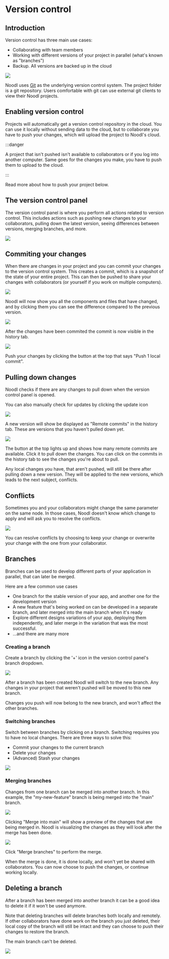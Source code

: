 # Version control

## Introduction

Version control has three main use cases:

- Collaborating with team members
- Working with different versions of your project in parallel (what's known as "branches")
- Backup. All versions are backed up in the cloud

<div className="ndl-image-with-background s">

![](/docs/guides/collaboration/version-control/intro.png)

</div>

Noodl uses [Git](https://git-scm.com) as the underlying version control system. The project folder is a git repository.
Users comfortable with git can use external git clients to view their Noodl projects.

## Enabling version control

Projects will automatically get a version control repository in the cloud. You can use it locally without sending data to the cloud, but to collaborate you have to push your changes, which will upload the project to Noodl's cloud.

:::danger

A project that isn't pushed isn't available to collaborators or if you log into another computer.
Same goes for the changes you make, you have to push them to upload to the cloud.

:::

Read more about how to push your project below.

## The version control panel

The version control panel is where you perform all actions related to version control.
This includes actions such as pushing new changes to your collaborators,
pulling down the latest version, seeing differences between versions, merging branches, and more.

<div className="ndl-image-with-background">

![](/docs/guides/collaboration/version-control/initial-state.png)

</div>

## Commiting your changes

When there are changes in your project and you can commit your changes to the version control system. This creates a commit, which is a snapshot of the state of your entire project. This can then be pushed to share your changes with collaborators (or yourself if you work on multiple computers).

<div className="ndl-image-with-background">

![](/docs/guides/collaboration/version-control/status-commit.png)

</div>

Noodl will now show you all the components and files that have changed, and by clicking them you can see the difference compared to the previous version.

<div className="ndl-image-with-background l">

![](/docs/guides/collaboration/version-control/first-commit.png)

</div>

After the changes have been commited the commit is now visible in the history tab.

<div className="ndl-image-with-background">

![](/docs/guides/collaboration/version-control/first-push.png)

</div>

Push your changes by clicking the button at the top that says "Push 1 local commit".

## Pulling down changes

Noodl checks if there are any changes to pull down when the version control panel is opened.

You can also manually check for updates by clicking the update icon

<div className="ndl-image-with-background">

![](/docs/guides/collaboration/version-control/update.png)

</div>

A new version will show be displayed as "Remote commits" in the history tab. These are versions that you haven't pulled down yet.

<div className="ndl-image-with-background">

![](/docs/guides/collaboration/version-control/first-pull.png)

</div>

The button at the top lights up and shows how many remote commits are available. Click it to pull down the changes. You can click on the commits in the history tab to see the changes you're about to pull.

Any local changes you have, that aren't pushed, will still be there after pulling down a new version. They will be applied to the new versions, which leads to the next subject, conflicts.

## Conflicts

Sometimes you and your collaborators might change the same parameter on the same node. In those cases, Noodl doesn't know which change to apply and will ask you to resolve the conflicts.

<div className="ndl-image-with-background l">

![](/docs/guides/collaboration/version-control/conflicts.png)

</div>

You can resolve conflicts by choosing to keep your change or overwrite your change with the one from your collaborator.

## Branches

Branches can be used to develop different parts of your application in parallel, that can later be merged.

Here are a few common use cases

- One branch for the stable version of your app, and another one for the development version
- A new feature that's being worked on can be developed in a separate branch, and later merged into the main branch when it's ready
- Explore different designs variations of your app, deploying them independently, and later merge in the variation that was the most successful.
- ...and there are many more

### Creating a branch

Create a branch by clicking the '+' icon in the version control panel's branch dropdown.

<div className="ndl-image-with-background">

![](/docs/guides/collaboration/version-control/branch-create.png)

</div>

After a branch has been created Noodl will switch to the new branch. Any changes in your project that weren't pushed will be moved to this new branch.

Changes you push will now belong to the new branch, and won't affect the other branches.

### Switching branches

Switch between branches by clicking on a branch. Switching requires you to have no local changes. There are three ways to solve this:

- Commit your changes to the current branch
- Delete your changes
- (Advanced) Stash your changes

<div className="ndl-image-with-background l">

![](/docs/guides/collaboration/version-control/switch-branch.png)

</div>

### Merging branches

Changes from one branch can be merged into another branch. In this example, the "my-new-feature" branch is being merged into the "main" branch.

<div className="ndl-image-with-background">

![](/docs/guides/collaboration/version-control/merge-1.png)

</div>

Clicking "Merge into main" will show a preview of the changes that are being merged in. Noodl is visualizing the changes as they will look after the merge has been done.

<div className="ndl-image-with-background l">

![](/docs/guides/collaboration/version-control/merge-2.png)

</div>

Click "Merge branches" to perform the merge.

When the merge is done, it is done locally, and won't yet be shared with collaborators. You can now choose to push the changes, or continue working locally.

## Deleting a branch

After a branch has been merged into another branch it can be a good idea to delete it if it won't be used anymore.

Note that deleting branches will delete branches both locally and remotely. If other collaborators have done work on the branch you just deleted, their local copy of the branch will still be intact and they can choose to push their changes to restore the branch.

The main branch can't be deleted.

<div className="ndl-image-with-background">

![](/docs/guides/collaboration/version-control/branch-delete.png)

</div>
